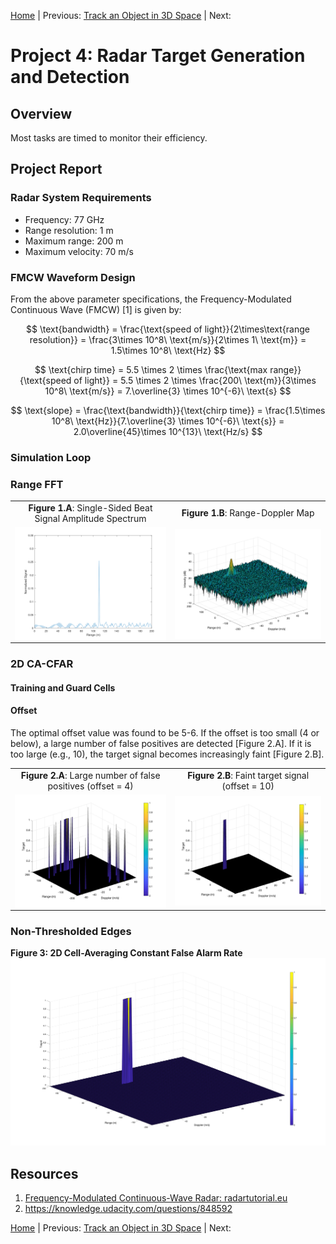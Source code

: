 [Home](../../README.md) | Previous: [Track an Object in 3D Space](../p3/p3-track-an-object-in-3d-space.md) | Next:

# Project 4: Radar Target Generation and Detection

## Overview

Most tasks are timed to monitor their efficiency.

## Project Report

### Radar System Requirements

- Frequency: 77 GHz
- Range resolution: 1 m
- Maximum range: 200 m
- Maximum velocity: 70 m/s

### FMCW Waveform Design

From the above parameter specifications, the Frequency-Modulated Continuous Wave (FMCW) [1] is given by:

$$
\text{bandwidth} = \frac{\text{speed of light}}{2\times\text{range resolution}} = \frac{3\times 10^8\ \text{m/s}}{2\times 1\ \text{m}} =
 1.5\times 10^8\ \text{Hz}
$$

$$
\text{chirp time} = 5.5 \times 2 \times \frac{\text{max range}}{\text{speed of light}} = 5.5 \times 2 \times
 \frac{200\ \text{m}}{3\times 10^8\ \text{m/s}} = 7.\overline{3} \times 10^{-6}\ \text{s}
$$

$$
\text{slope} = \frac{\text{bandwidth}}{\text{chirp time}} = \frac{1.5\times 10^8\ \text{Hz}}{7.\overline{3} \times 10^{-6}\ \text{s}} =
 2.0\overline{45}\times 10^{13}\ \text{Hz/s}
$$

### Simulation Loop

### Range FFT

<table>
  <tr>
  <td align="center"><b>Figure 1.A</b>: Single-Sided Beat Signal Amplitude Spectrum</td>
  <td align="center"><b>Figure 1.B</b>: Range-Doppler Map</td>
  <tr>
  </tr>
  <tr>
    <td align="center"><img align="center" src="img/img2a.svg" width="475"/></td>
    <td align="center"><img align="center" src="img/img2b.svg" width="475"/></td>
  </tr>
</table>

### 2D CA-CFAR

#### Training and Guard Cells

#### Offset

The optimal offset value was found to be 5-6. If the offset is too small (4 or below), a large number of false positives are detected [Figure 2.A]. If it is too large (e.g., 10), the target signal becomes increasingly faint [Figure 2.B].

<table>
  <tr>
  <td align="center"><b>Figure 2.A</b>: Large number of false positives (offset = 4)</td>
  <td align="center"><b>Figure 2.B</b>: Faint target signal (offset = 10)</td>
  <tr>
  </tr>
  <tr>
    <td align="center"><img align="center" src="img/img4a.svg" width="475"/></td>
    <td align="center"><img align="center" src="img/img4b.svg" width="475"/></td>
  </tr>
</table>

### Non-Thresholded Edges

__Figure 3: 2D Cell-Averaging Constant False Alarm Rate__
![2D CA-CFAR](./img/img3.svg)

## Resources

1. [Frequency-Modulated Continuous-Wave Radar: radartutorial.eu](https://www.radartutorial.eu/02.basics/Frequency%20Modulated%20Continuous%20Wave%20Radar.en.html)
2. https://knowledge.udacity.com/questions/848592

[Home](../../README.md) | Previous: [Track an Object in 3D Space](../p3/p3-track-an-object-in-3d-space.md) | Next: